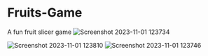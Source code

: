 # Fruits-Game
A fun fruit slicer game
![Screenshot 2023-11-01 123734](https://github.com/Abelgeo/Fruits-Game/assets/113246370/2adba296-37ab-4b7a-bd1b-8629886ab5c7)

![Screenshot 2023-11-01 123810](https://github.com/Abelgeo/Fruits-Game/assets/113246370/9f51f5ae-b890-46b8-ac1d-d861daa94b1c)
![Screenshot 2023-11-01 123746](https://github.com/Abelgeo/Fruits-Game/assets/113246370/9a34d397-0ec5-4ca2-b13e-5a8775798afa)
